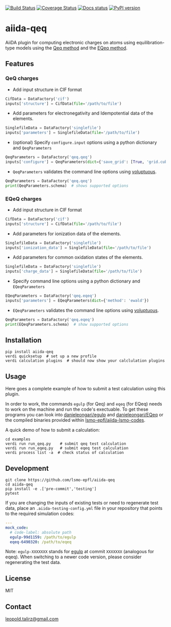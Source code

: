 [![Build Status](https://github.com/lsmo-epfl/aiida-qeq/workflows/ci/badge.svg)](https://github.com/lsmo-epfl/aiida-qeq/actions)
[![Coverage Status](https://codecov.io/gh/lsmo-epfl/aiida-qeq/branch/develop/graph/badge.svg)](https://codecov.io/gh/lsmo-epfl/aiida-qeq)
[![Docs status](https://readthedocs.org/projects/aiida-qeq/badge)](http://aiida-qeq.readthedocs.io/)
[![PyPI version](https://badge.fury.io/py/aiida-qeq.svg)](https://badge.fury.io/py/aiida-qeq)

# aiida-qeq

AiiDA plugin for computing electronic charges on atoms using equilibration-type models using the [Qeq method](https://github.com/danieleongari/egulp) and the [EQeq method](https://github.com/danieleongari/eqeq).

## Features

### QeQ charges
 * Add input structure in CIF format
  ```python
  CifData = DataFactory('cif')
  inputs['structure'] = CifData(file='/path/to/file')
  ```

 * Add parameters for electronegativity and Idempotential data of the elements.
  ```python
  SinglefileData = DataFactory('singlefile')
  inputs['parameters'] = SinglefileData(file='/path/to/file')
  ```

 * (optional) Specify `configure.input` options using a python dictionary and `QeqParameters`
  ```python
  QeqParameters = DataFactory('qeq.qeq')
  inputs['configure'] = QeqParameters(dict={'save_grid': [True, 'grid.cube']})
  ```

 * `QeqParameters` validates the command line options using [voluptuous](https://github.com/alecthomas/voluptuous).
  ```python
  QeqParameters = DataFactory('qeq.qeq')
  print(QeqParameters.schema)  # shows supported options
  ```

### EQeQ charges
 * Add input structure in CIF format
  ```python
  CifData = DataFactory('cif')
  inputs['structure'] = CifData(file='/path/to/file')
  ```

 * Add parameters for ionization data of the elements.
  ```python
  SinglefileData = DataFactory('singlefile')
  inputs['ionization_data'] = SinglefileData(file='/path/to/file')
  ```

 * Add parameters for common oxidation states of the elements.
  ```python
  SinglefileData = DataFactory('singlefile')
  inputs['charge_data'] = SinglefileData(file='/path/to/file')
  ```

 * Specify command line options using a python dictionary and `EQeqParameters`
  ```python
  EQeqParameters = DataFactory('qeq.eqeq')
  inputs['parameters'] = EQeqParameters(dict={'method': 'ewald'})
  ```

 * `EQeqParameters` validates the command line options using [voluptuous](https://github.com/alecthomas/voluptuous).
  ```python
  QeqParameters = DataFactory('qeq.eqeq')
  print(EQeqParameters.schema)  # show supported options
  ```

## Installation

```shell
pip install aiida-qeq
verdi quicksetup  # set up a new profile
verdi calculation plugins  # should now show your calclulation plugins
```

## Usage

Here goes a complete example of how to submit a test calculation using this plugin.

In order to work, the commands `egulp` (for Qeq) and `eqeq` (for EQeq) needs to work on the machine and run the code's exectuable.
To get these programs you can look into [danieleongari/egulp](https://github.com/danieleongari/egulp)
and [danieleongari/EQeq](https://github.com/danieleongari/EQeq)
or the compiled binaries provided within [lsmo-epfl/aiida-lsmo-codes](https://github.com/lsmo-epfl/aiida-lsmo-codes).

A quick demo of how to submit a calculation:
```shell
cd examples
verdi run run_qeq.py    # submit qeq test calculation
verdi run run_eqeq.py   # submit eqeq test calculation
verdi process list -a  # check status of calculation
```

## Development

```shell
git clone https://github.com/lsmo-epfl/aiida-qeq
cd aiida-qeq
pip install -e .['pre-commit','testing']
pytest
```

If you are changing the inputs of existing tests or need to regenerate test data, place an `.aiida-testing-config.yml`
file in your repository that points to the required simulation codes:
```yaml
---
mock_code:
  # code-label: absolute path
  egulp-99d1159: /path/to/egulp
  eqeq-6490320: /path/to/eqeq
```

Note: `egulp-XXXXXXX` stands for [egulp](https://github.com/danieleongari/egulp) at commit `XXXXXXX` (analogous for eqeq). When switching to a newer code version, please consider regenerating the test data.

## License

MIT


## Contact

leopold.talirz@gmail.com
